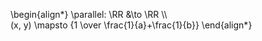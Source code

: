 \begin{align\*}
\parallel: \RR &\to \RR \\\\\
(x, y) \mapsto {1 \over \frac{1}{a}+\frac{1}{b}}
\end{align\*}
